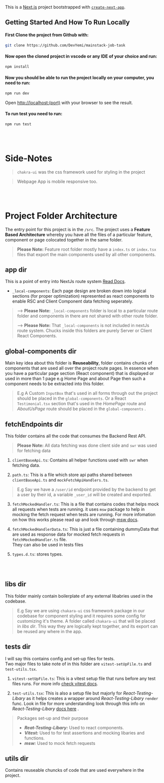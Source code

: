 This is a [Next.js](https://nextjs.org/) project bootstrapped with [`create-next-app`](https://github.com/vercel/next.js/tree/canary/packages/create-next-app).

## Getting Started And How To Run Locally

#### First Clone the project from Github with:

```bash
git clone https://github.com/DevYemi/mainstack-job-task
```

#### Now open the cloned project in vscode or any IDE of your choice and run:

```bash
npm install
```

#### Now you should be able to run the project locally on your computer, you need to run:

```bash
npm run dev
```

Open [http://localhost:(port)](<http://localhost:(port)>) with your browser to see the result.

#### To run test you need to run:

```bash
npm run test
```

<br />
<br />

# Side-Notes

> `chakra-ui` was the css framework used for styling in the project

> Webpage App is mobile responsive too.

<br />
<br />

# Project Folder Architecture

The entry point for this project is in the `/src`. The project uses a **Feature Based Architecture** whereby you have all the files of a particular feature, component or page colocated together in the same folder.

> **Please Note:** Feature root folder mostly have a `index.ts` or `index.tsx` files that export the main components used by all other components.

## app dir

This is a point of entry into NextJs route system [Read Docs](https://nextjs.org/docs/app). <br />

- `_local-components`: Each page design are broken down into logical sections (for proper optimization) represented as react components to enable RSC and Client Component data fetching seperately.

> --> **Please Note:** `_local-components` folder is local to a particular route folder and components in there are not shared with other route folder.
> <br/>
>
> --> **Please Note:** That `_local-components` is not included in nextJs route system. Chucks inside this folders are purely Server or Client React Components.

## global-components dir

Main key idea about this folder is **Reuseability**, folder contains chunks of components that are used all over the project route pages. In essence when you have a particular page section (React component) that is displayed or used in more than 1 page e.g Home Page and about Page then such a component needs to be extracted into this folder.

> E.g A Custom `InputBox` that's used in all forms through out the project should be placed in the `global-components`. Or a React `Testimonial.tsx` section that's used in the _HomePage_ route and _AboutUsPage_ route should be placed in the `global-components` .

## fetchEndpoints dir

This folder contains all the code that consumes the Backend Rest API.

> **Please Note:** All data fetching was done client side and `swr` was used for fetching data

1. `clientBaseApi.ts`: Contains all helper functions used with `swr` when fetching data.

2. `path.ts`: This is a file which store api paths shared between `clientBaseApi.ts` and `mockFetchApiHandlers.ts`.

> E.g Say we have a `/user/id` endpoint provided by the backend to get a user by their id, a variable `_user_id` will be created and exported.

3. `fetchMockedHandler.ts`: This is a file that contains codes that helps mock all requests when tests are running. it uses `msw` package to help in mocking the fetch request when tests are running. For more infomation on how this works please read up and look through [msw docs](https://mswjs.io/docs/).

4. `fetchMockedHandlerData.ts`: This is just a file containing dummyData that are used as response data for mocked fetch requests in `fetchMockedHandler.ts` file.  
   They can also be used in tests files

5. `types.d.ts`: stores types.

<br />
<br />

## libs dir

This folder mainly contain boilerplate of any external libabries used in the codebase.

> E.g Say we are using `chakara-ui` css framework package in our codebase for component styling and it requires some config for customizing it's theme. A folder called `chakara-ui` that will be placed in _libs dir_. This way they are logically kept together, and its export can be reused any where in the app.

## tests dir

I will say this contains config and set-up files for tests.  
Two major files to take note of in this folder are `vitest-setUpFile.ts` and `test-utils.tsx`.

1. `vitest-setUpFile.ts`: This is a vitest setup file that runs before any test files runs. For more info [check vitest docs](https://vitest.dev/config/#setupfiles).

2. `test-utils.tsx`: This is also a setup file but majorly for _React-Testing-Libary_ as it helps creates a wrapper around _React-Testing-Libary_ `render` func. Look in file for more understanding look through this info on _React-Testing-Libary_ [docs here](https://testing-library.com/docs/react-testing-library/setup#custom-render) .

> Packages set-up and their purpose
>
> - **_Reat-Testing-Libary:_** Used to react components.
> - **_Vitest:_** Used to for test assertions and mocking libaries and functions.
> - **_msw:_** Used to mock fetch requests

## utils dir

Contains reuseable chuncks of code that are used everywhere in the project.
<br />
<br />
